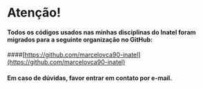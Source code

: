# Atenção!


#### Todos os códigos usados nas minhas disciplinas do Inatel foram migrados para a seguinte organização no GitHub:

####[https://github.com/marcelovca90-inatel](https://github.com/marcelovca90-inatel)

#### Em caso de dúvidas, favor entrar em contato por e-mail.

